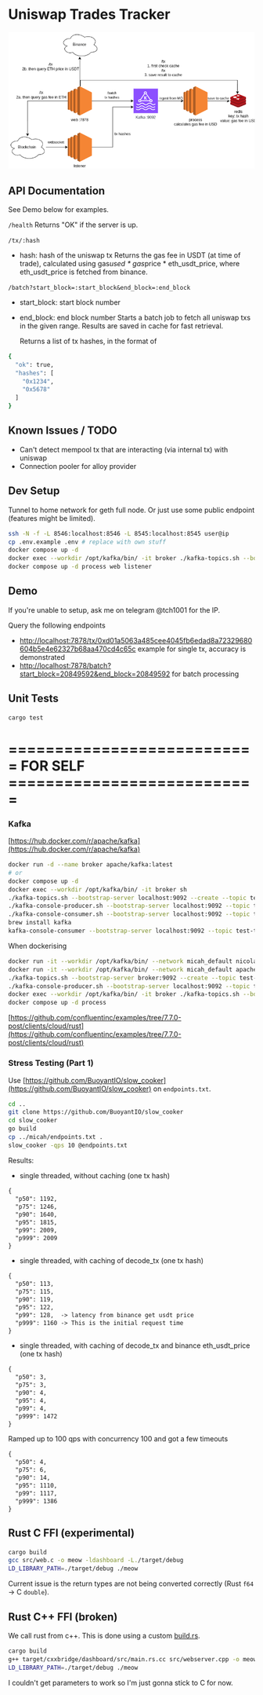 # Uniswap Trades Tracker

![diagram](./micah_arch.png)

## API Documentation

See Demo below for examples.

`/health`
Returns "OK" if the server is up.

`/tx/:hash`

- hash: hash of the uniswap tx
  Returns the gas fee in USDT (at time of trade), calculated using gas*used * gas*price * eth_usdt_price, where eth_usdt_price is fetched from binance.

`/batch?start_block=:start_block&end_block=:end_block`

- start_block: start block number
- end_block: end block number
  Starts a batch job to fetch all uniswap txs in the given range. Results are saved in cache for fast retrieval.

  Returns a list of tx hashes, in the format of

```bash
{
  "ok": true,
  "hashes": [
    "0x1234",
    "0x5678"
  ]
}
```

## Known Issues / TODO

- Can't detect mempool tx that are interacting (via internal tx) with uniswap
- Connection pooler for alloy provider

## Dev Setup

Tunnel to home network for geth full node. Or just use some public endpoint (features might be limited).

```bash
ssh -N -f -L 8546:localhost:8546 -L 8545:localhost:8545 user@ip
cp .env.example .env # replace with own stuff
docker compose up -d
docker exec --workdir /opt/kafka/bin/ -it broker ./kafka-topics.sh --bootstrap-server localhost:9092 --create --topic test-topic
docker compose up -d process web listener
```

## Demo

If you're unable to setup, ask me on telegram @tch1001 for the IP.

Query the following endpoints

- [http://localhost:7878/tx/0xd01a5063a485cee4045fb6edad8a72329680604b5e4e62327b68aa470cd4c65c](http://localhost:7878/tx/0xd01a5063a485cee4045fb6edad8a72329680604b5e4e62327b68aa470cd4c65c) example for single tx, accuracy is demonstrated
- [http://localhost:7878/batch?start_block=20849592&end_block=20849592](http://localhost:7878/batch?start_block=20849592&end_block=20849592) for batch processing

## Unit Tests

```bash
cargo test
```

# =========================== FOR SELF ===========================

### Kafka

[https://hub.docker.com/r/apache/kafka](https://hub.docker.com/r/apache/kafka)

```bash
docker run -d --name broker apache/kafka:latest
# or
docker compose up -d
docker exec --workdir /opt/kafka/bin/ -it broker sh
./kafka-topics.sh --bootstrap-server localhost:9092 --create --topic test-topic
./kafka-console-producer.sh --bootstrap-server localhost:9092 --topic test-topic
./kafka-console-consumer.sh --bootstrap-server localhost:9092 --topic test-topic --from-beginning
brew install kafka
kafka-console-consumer --bootstrap-server localhost:9092 --topic test-topic
```

When dockerising

```bash
docker run -it --workdir /opt/kafka/bin/ --network micah_default nicolaka/netshoot bash
docker run -it --workdir /opt/kafka/bin/ --network micah_default apache/kafka bash
./kafka-topics.sh --bootstrap-server broker:9092 --create --topic test-topic
./kafka-console-producer.sh --bootstrap-server localhost:9092 --topic test-topic
docker exec --workdir /opt/kafka/bin/ -it broker ./kafka-topics.sh --bootstrap-server localhost:9092 --create --topic test-topic
docker compose up -d process
```

[https://github.com/confluentinc/examples/tree/7.7.0-post/clients/cloud/rust](https://github.com/confluentinc/examples/tree/7.7.0-post/clients/cloud/rust)

### Stress Testing (Part 1)

Use [https://github.com/BuoyantIO/slow_cooker](https://github.com/BuoyantIO/slow_cooker) on `endpoints.txt`.

```bash
cd ..
git clone https://github.com/BuoyantIO/slow_cooker
cd slow_cooker
go build
cp ../micah/endpoints.txt .
slow_cooker -qps 10 @endpoints.txt
```

Results:

- single threaded, without caching (one tx hash)

```
{
  "p50": 1192,
  "p75": 1246,
  "p90": 1640,
  "p95": 1815,
  "p99": 2009,
  "p999": 2009
}
```

- single threaded, with caching of decode_tx (one tx hash)

```
{
  "p50": 113,
  "p75": 115,
  "p90": 119,
  "p95": 122,
  "p99": 128,  -> latency from binance get usdt price
  "p999": 1160 -> This is the initial request time
}
```

- single threaded, with caching of decode_tx and binance eth_usdt_price (one tx hash)

```
{
  "p50": 3,
  "p75": 3,
  "p90": 4,
  "p95": 4,
  "p99": 4,
  "p999": 1472
}
```

Ramped up to 100 qps with concurrency 100 and got a few timeouts

```
{
  "p50": 4,
  "p75": 6,
  "p90": 14,
  "p95": 1110,
  "p99": 1117,
  "p999": 1386
}
```

###

## Rust C FFI (experimental)

```bash
cargo build
gcc src/web.c -o meow -ldashboard -L./target/debug
LD_LIBRARY_PATH=./target/debug ./meow
```

Current issue is the return types are not being converted correctly (Rust `f64` -> C `double`).

## Rust C++ FFI (broken)

We call rust from c++. This is done using a custom [build.rs](./build.rs).

```bash
cargo build
g++ target/cxxbridge/dashboard/src/main.rs.cc src/webserver.cpp -o meow -L./target/debug -ldashboard -I ./target/cxxbridge/dashboard/
LD_LIBRARY_PATH=./target/debug ./meow
```

I couldn't get parameters to work so I'm just gonna stick to C for now.
